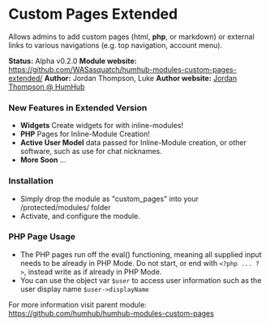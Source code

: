 Custom Pages Extended
============

Allows admins to add custom pages (html, **php**, or markdown) or external links to various navigations (e.g. top navigation, account menu).

__Status:__ Alpha v0.2.0
__Module website:__ <https://github.com/WASasquatch/humhub-modules-custom-pages-extended/>
__Author:__ Jordan Thompson, Luke
__Author website:__ [Jordan Thompson @ HumHub](http://community.humhub.org)

### New Features in Extended Version

- **Widgets** Create widgets for with inline-modules!
- **PHP** Pages for Inline-Module Creation!
- **Active User Model** data passed for Inline-Module creation, or other software, such as use for chat nicknames.
- **More Soon** ...

### Installation

- Simply drop the module as "custom_pages" into your /protected/modules/ folder
- Activate, and configure the module.

### PHP Page Usage

- The PHP pages run off the eval() functioning, meaning all supplied input needs to be already in PHP Mode. Do not start, or end with `<?php ... ?>`, instead write as if already in PHP Mode. 
- You can use the object var `$user` to access user information such as the user display name `$user->displayName`

For more  information visit parent module:
<https://github.com/humhub/humhub-modules-custom-pages>
